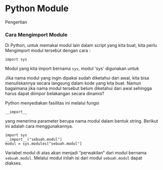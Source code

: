 # **Python Module**

Pengertian


### Cara Mengimport Module

Di Python, untuk memakai modul lain dalam script yang kita buat, kita perlu Mengimport modul tersebut dengan cara :

    import sys

Modul yang kita import bernama `sys`, modul 'sys' digunakan untuk 

Jika nama modul yang ingin dipakai sudah diketahui dari awal, kita bisa menuliskannya secara langsung dalam kode yang kita buat. Namun bagaimana jika nama modul tersebut belum diketahui dari awal sehingga harus dapat diimpor belakangan secara dinamis?

Python menyediakan fasilitas ini melalui fungsi       

    __import__

yang menerima parameter berupa nama modul dalam bentuk string. Berikut ini adalah cara menggunakannya.

    import sys
    __import__("sebuah.modul")
    modul = sys.modules["sebuah.modul"]

Variabel modul di atas akan menjadi “perwakilan” dari modul bernama `sebuah.modul`. Melalui modul inilah isi dari modul `sebuah.modul` dapat diakses.

<!-- Module sekumpulan library atau fucntion -->
